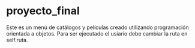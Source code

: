# proyecto_final
Este es un menú de catálogos y películas creado utilizando programación orientada a objetos. 
Para ser ejecutado el usiario debe cambiar la ruta en self.ruta.
